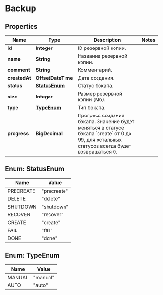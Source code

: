 

# Backup


## Properties

| Name | Type | Description | Notes |
|------------ | ------------- | ------------- | -------------|
|**id** | **Integer** | ID резервной копии. |  |
|**name** | **String** | Название резервной копии. |  |
|**comment** | **String** | Комментарий. |  |
|**createdAt** | **OffsetDateTime** | Дата создания. |  |
|**status** | [**StatusEnum**](#StatusEnum) | Статус бэкапа. |  |
|**size** | **Integer** | Размер резервной копии (Мб). |  |
|**type** | [**TypeEnum**](#TypeEnum) | Тип бэкапа. |  |
|**progress** | **BigDecimal** | Прогресс создания бэкапа. Значение будет меняться в статусе бэкапа &#x60;create&#x60; от 0 до 99, для остальных статусов всегда будет возвращаться 0. |  |



## Enum: StatusEnum

| Name | Value |
|---- | -----|
| PRECREATE | &quot;precreate&quot; |
| DELETE | &quot;delete&quot; |
| SHUTDOWN | &quot;shutdown&quot; |
| RECOVER | &quot;recover&quot; |
| CREATE | &quot;create&quot; |
| FAIL | &quot;fail&quot; |
| DONE | &quot;done&quot; |



## Enum: TypeEnum

| Name | Value |
|---- | -----|
| MANUAL | &quot;manual&quot; |
| AUTO | &quot;auto&quot; |



